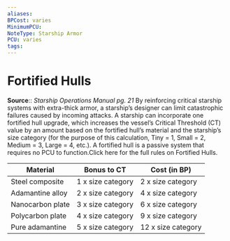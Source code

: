```yaml
---
aliases: 
BPCost: varies
MinimumPCU: 
NoteType: Starship Armor
PCU: varies
tags: 
---
```


# Fortified Hulls

**Source**:: _Starship Operations Manual pg. 21_ 
By reinforcing critical starship systems with extra-thick armor, a starship’s designer can limit catastrophic failures caused by incoming attacks. A starship can incorporate one fortified hull upgrade, which increases the vessel’s Critical Threshold (CT) value by an amount based on the fortified hull’s material and the starship’s size category (for the purpose of this calculation, Tiny = 1, Small = 2, Medium = 3, Large = 4, etc.). A fortified hull is a passive system that requires no PCU to function.Click here for the full rules on Fortified Hulls.

| Material | Bonus to CT | Cost (in BP) |
| --- | --- | --- |
| Steel composite | 1 x size category | 2 x size category |
| Adamantine alloy | 2 x size category | 4 x size category |
| Nanocarbon plate | 3 x size category | 6 x size category |
| Polycarbon plate | 4 x size category | 9 x size category |
| Pure adamantine | 5 x size category | 12 x size category |
